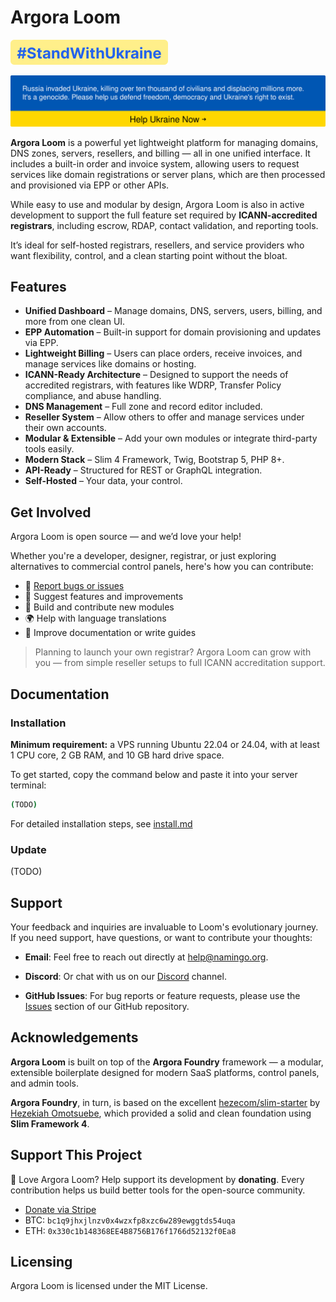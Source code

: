 # Argora Loom

[![StandWithUkraine](https://raw.githubusercontent.com/vshymanskyy/StandWithUkraine/main/badges/StandWithUkraine.svg)](https://github.com/vshymanskyy/StandWithUkraine/blob/main/docs/README.md)

[![SWUbanner](https://raw.githubusercontent.com/vshymanskyy/StandWithUkraine/main/banner2-direct.svg)](https://github.com/vshymanskyy/StandWithUkraine/blob/main/docs/README.md)

**Argora Loom** is a powerful yet lightweight platform for managing domains, DNS zones, servers, resellers, and billing — all in one unified interface. It includes a built-in order and invoice system, allowing users to request services like domain registrations or server plans, which are then processed and provisioned via EPP or other APIs.

While easy to use and modular by design, Argora Loom is also in active development to support the full feature set required by **ICANN-accredited registrars**, including escrow, RDAP, contact validation, and reporting tools.

It’s ideal for self-hosted registrars, resellers, and service providers who want flexibility, control, and a clean starting point without the bloat.

## Features

- **Unified Dashboard** – Manage domains, DNS, servers, users, billing, and more from one clean UI.
- **EPP Automation** – Built-in support for domain provisioning and updates via EPP.
- **Lightweight Billing** – Users can place orders, receive invoices, and manage services like domains or hosting.
- **ICANN-Ready Architecture** – Designed to support the needs of accredited registrars, with features like WDRP, Transfer Policy compliance, and abuse handling.
- **DNS Management** – Full zone and record editor included.
- **Reseller System** – Allow others to offer and manage services under their own accounts.
- **Modular & Extensible** – Add your own modules or integrate third-party tools easily.
- **Modern Stack** – Slim 4 Framework, Twig, Bootstrap 5, PHP 8+.
- **API-Ready** – Structured for REST or GraphQL integration.
- **Self-Hosted** – Your data, your control.

## Get Involved

Argora Loom is open source — and we’d love your help!

Whether you're a developer, designer, registrar, or just exploring alternatives to commercial control panels, here's how you can contribute:

- 🐞 [Report bugs or issues](https://github.com/argora/loom/issues)
- 🌟 Suggest features and improvements
- 🧩 Build and contribute new modules
- 🌍 Help with language translations
- 📄 Improve documentation or write guides

> Planning to launch your own registrar? Argora Loom can grow with you — from simple reseller setups to full ICANN accreditation support.

## Documentation

### Installation

**Minimum requirement:** a VPS running Ubuntu 22.04 or 24.04, with at least 1 CPU core, 2 GB RAM, and 10 GB hard drive space.

To get started, copy the command below and paste it into your server terminal:

```bash
(TODO)
```

For detailed installation steps, see [install.md](docs/install.md)

### Update

(TODO)

## Support

Your feedback and inquiries are invaluable to Loom's evolutionary journey. If you need support, have questions, or want to contribute your thoughts:

- **Email**: Feel free to reach out directly at [help@namingo.org](mailto:help@namingo.org).

- **Discord**: Or chat with us on our [Discord](https://discord.gg/97R9VCrWgc) channel.
  
- **GitHub Issues**: For bug reports or feature requests, please use the [Issues](https://github.com/argora/loom/issues) section of our GitHub repository.

## Acknowledgements

**Argora Loom** is built on top of the **Argora Foundry** framework — a modular, extensible boilerplate designed for modern SaaS platforms, control panels, and admin tools.

**Argora Foundry**, in turn, is based on the excellent [hezecom/slim-starter](https://github.com/omotsuebe/slim-starter) by [Hezekiah Omotsuebe](https://github.com/omotsuebe), which provided a solid and clean foundation using **Slim Framework 4**.

## Support This Project

💖 Love Argora Loom? Help support its development by **donating**. Every contribution helps us build better tools for the open-source community.

- [Donate via Stripe](https://donate.stripe.com/7sI2aI4jV3Offn28ww)
- BTC: `bc1q9jhxjlnzv0x4wzxfp8xzc6w289ewggtds54uqa`
- ETH: `0x330c1b148368EE4B8756B176f1766d52132f0Ea8`

## Licensing

Argora Loom is licensed under the MIT License.